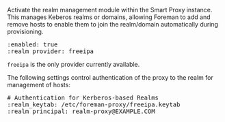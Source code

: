 
Activate the realm management module within the Smart Proxy instance.  This manages Keberos realms or domains, allowing Foreman to add and remove hosts to enable them to join the realm/domain automatically during provisioning.

<pre>
:enabled: true
:realm_provider: freeipa
</pre>

`freeipa` is the only provider currently available.

The following settings control authentication of the proxy to the realm for management of hosts:
<pre>
# Authentication for Kerberos-based Realms
:realm_keytab: /etc/foreman-proxy/freeipa.keytab
:realm_principal: realm-proxy@EXAMPLE.COM
</pre>
